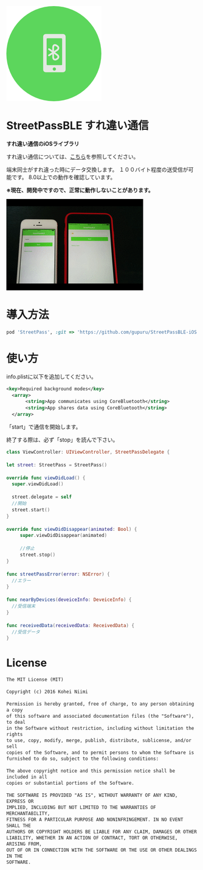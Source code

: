 ![header](Assets/icon.png)

# StreetPassBLE すれ違い通信

**すれ違い通信のiOSライブラリ**

すれ違い通信については、[こちら](https://ja.wikipedia.org/wiki/%E3%81%99%E3%82%8C%E3%81%A1%E3%81%8C%E3%81%84%E9%80%9A%E4%BF%A1)を参照してください。

端末同士がすれ違った時にデータ交換します。
１００バイト程度の送受信が可能です。
8.0以上での動作を確認しています。

**※現在、開発中ですので、正常に動作しないことがあります。**

![Animation](Assets/demo.gif)

# 導入方法

``` ruby
pod 'StreetPass', :git => 'https://github.com/gupuru/StreetPassBLE-iOS.git'
```

# 使い方

info.plistに以下を追加してください。

``` xml
<key>Required background modes</key>
  <array>
       <string>App communicates using CoreBluetooth</string>
       <string>App shares data using CoreBluetooth</string>
  </array>
```

「start」で通信を開始します。

終了する際は、必ず「stop」を読んで下さい。


``` swift
class ViewController: UIViewController, StreetPassDelegate {

let street: StreetPass = StreetPass()

override func viewDidLoad() {
  super.viewDidLoad()

  street.delegate = self
  //開始
  street.start()
}

override func viewDidDisappear(animated: Bool) {
     super.viewDidDisappear(animated)

     //停止
     street.stop()
}

func streetPassError(error: NSError) {
  //エラー
}

func nearByDevices(deveiceInfo: DeveiceInfo) {
  //受信端末
}

func receivedData(receivedData: ReceivedData) {
  //受信データ
}
```

# License

```
The MIT License (MIT)

Copyright (c) 2016 Kohei Niimi

Permission is hereby granted, free of charge, to any person obtaining a copy
of this software and associated documentation files (the "Software"), to deal
in the Software without restriction, including without limitation the rights
to use, copy, modify, merge, publish, distribute, sublicense, and/or sell
copies of the Software, and to permit persons to whom the Software is
furnished to do so, subject to the following conditions:

The above copyright notice and this permission notice shall be included in all
copies or substantial portions of the Software.

THE SOFTWARE IS PROVIDED "AS IS", WITHOUT WARRANTY OF ANY KIND, EXPRESS OR
IMPLIED, INCLUDING BUT NOT LIMITED TO THE WARRANTIES OF MERCHANTABILITY,
FITNESS FOR A PARTICULAR PURPOSE AND NONINFRINGEMENT. IN NO EVENT SHALL THE
AUTHORS OR COPYRIGHT HOLDERS BE LIABLE FOR ANY CLAIM, DAMAGES OR OTHER
LIABILITY, WHETHER IN AN ACTION OF CONTRACT, TORT OR OTHERWISE, ARISING FROM,
OUT OF OR IN CONNECTION WITH THE SOFTWARE OR THE USE OR OTHER DEALINGS IN THE
SOFTWARE.
```
